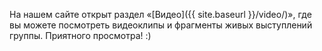 ---
---

На нашем сайте открыт раздел «[Видео]({{ site.baseurl }}/video/)», где вы можете посмотреть видеоклипы и фрагменты живых выступлений группы. Приятного просмотра! :)
